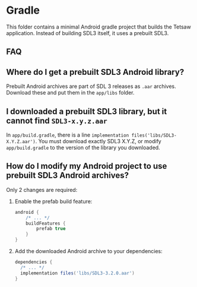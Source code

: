 # Gradle

This folder contains a minimal Android gradle project that builds the Tetsaw application.
Instead of building SDL3 itself, it uses a prebuilt SDL3.

## FAQ

## Where do I get a prebuilt SDL3 Android library?

Prebuilt Android archives are part of SDL 3 releases as `.aar` archives.
Download these and put them in the `app/libs` folder.

## I downloaded a prebuilt SDL3 library, but it cannot find `SDL3-x.y.z.aar`

In `app/build.gradle`, there is a line `implementation files('libs/SDL3-X.Y.Z.aar')`.
You must download exactly SDL3 X.Y.Z, or modify `app/build.gradle` to the version of the library you downloaded.

## How do I modify my Android project to use prebuilt SDL3 Android archives?

Only 2 changes are required:

1. Enable the prefab build feature:
   ```gradle
   android {
       /* ... */
       buildFeatures {
           prefab true
       }
   }
   ```
2. Add the downloaded Android archive to your dependencies:
   ```gradle
   dependencies {
     /* ... */      
     implementation files('libs/SDL3-3.2.0.aar')
   }
   ```
